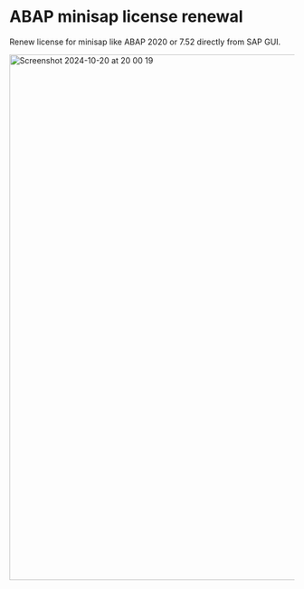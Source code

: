 # ABAP minisap license renewal
Renew license for minisap like ABAP 2020 or 7.52 directly from SAP GUI.

<img width="928" alt="Screenshot 2024-10-20 at 20 00 19" src="https://github.com/user-attachments/assets/845df466-b3fc-4a35-b8d0-1df83f420fde">

